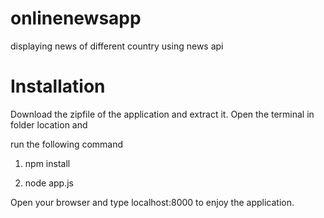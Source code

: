 # onlinenewsapp
displaying news of different country using news api

# Installation
Download the zipfile of the application and extract it.
Open the terminal in folder location and 

run the following command

1. npm install

2. node app.js

Open your browser and type localhost:8000 to enjoy the application.
